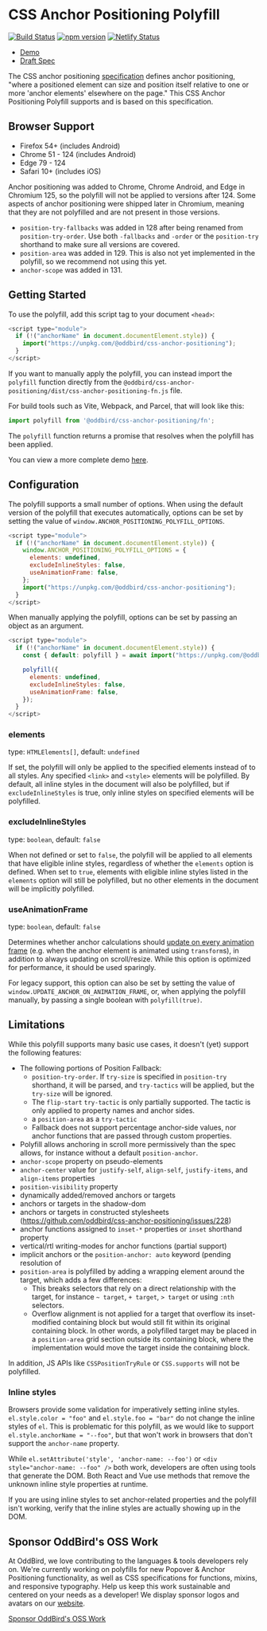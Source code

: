 # CSS Anchor Positioning Polyfill

[![Build Status](https://github.com/oddbird/css-anchor-positioning/actions/workflows/test.yml/badge.svg)](https://github.com/oddbird/css-anchor-positioning/actions/workflows/test.yml) [![npm version](https://badge.fury.io/js/@oddbird%2Fcss-anchor-positioning.svg)](https://www.npmjs.com/package/@oddbird/css-anchor-positioning) [![Netlify Status](https://api.netlify.com/api/v1/badges/61a20096-7925-4775-99a9-b40a010197c0/deploy-status)](https://app.netlify.com/sites/anchor-polyfill/deploys)

<!-- [WPT results](https://anchor-position-wpt.netlify.app/) -->

- [Demo](https://anchor-positioning.oddbird.net/)
- [Draft Spec](https://drafts.csswg.org/css-anchor-position/)

The CSS anchor positioning
[specification](https://drafts.csswg.org/css-anchor-position/) defines anchor
positioning, "where a positioned element can size and position itself relative
to one or more 'anchor elements' elsewhere on the page." This CSS Anchor
Positioning Polyfill supports and is based on this specification.

## Browser Support

- Firefox 54+ (includes Android)
- Chrome 51 - 124 (includes Android)
- Edge 79 - 124
- Safari 10+ (includes iOS)

Anchor positioning was added to Chrome, Chrome Android, and Edge in Chromium
125, so the polyfill will not be applied to versions after 124. Some aspects of
anchor positioning were shipped later in Chromium, meaning that they are not
polyfilled and are not present in those versions.

- `position-try-fallbacks` was added in 128 after being renamed from
  `position-try-order`. Use both `-fallbacks` and `-order` or the `position-try`
  shorthand to make sure all versions are covered.
- `position-area` was added in 129. This is also not yet implemented in the
  polyfill, so we recommend not using this yet.
- `anchor-scope` was added in 131.

## Getting Started

To use the polyfill, add this script tag to your document `<head>`:

```js
<script type="module">
  if (!("anchorName" in document.documentElement.style)) {
    import("https://unpkg.com/@oddbird/css-anchor-positioning");
  }
</script>
```

If you want to manually apply the polyfill, you can instead import the
`polyfill` function directly from the
`@oddbird/css-anchor-positioning/dist/css-anchor-positioning-fn.js` file.

For build tools such as Vite, Webpack, and Parcel, that will look like this:

```js
import polyfill from '@oddbird/css-anchor-positioning/fn';
```

The `polyfill` function returns a promise that resolves when the polyfill has
been applied.

You can view a more complete demo
[here](https://anchor-positioning.oddbird.net/).

## Configuration

The polyfill supports a small number of options. When using the default version
of the polyfill that executes automatically, options can be set by setting the
value of `window.ANCHOR_POSITIONING_POLYFILL_OPTIONS`.

```js
<script type="module">
  if (!("anchorName" in document.documentElement.style)) {
    window.ANCHOR_POSITIONING_POLYFILL_OPTIONS = {
      elements: undefined,
      excludeInlineStyles: false,
      useAnimationFrame: false,
    };
    import("https://unpkg.com/@oddbird/css-anchor-positioning");
  }
</script>
```

When manually applying the polyfill, options can be set by passing an object as
an argument.

```js
<script type="module">
  if (!("anchorName" in document.documentElement.style)) {
    const { default: polyfill } = await import("https://unpkg.com/@oddbird/css-anchor-positioning/dist/css-anchor-positioning-fn.js");

    polyfill({
      elements: undefined,
      excludeInlineStyles: false,
      useAnimationFrame: false,
    });
  }
</script>
```

### elements

type: `HTMLElements[]`, default: `undefined`

If set, the polyfill will only be applied to the specified elements instead of
to all styles. Any specified `<link>` and `<style>` elements will be polyfilled.
By default, all inline styles in the document will also be polyfilled, but if
`excludeInlineStyles` is true, only inline styles on specified elements will be
polyfilled.

### excludeInlineStyles

type: `boolean`, default: `false`

When not defined or set to `false`, the polyfill will be applied to all elements
that have eligible inline styles, regardless of whether the `elements` option is
defined. When set to `true`, elements with eligible inline styles listed in the
`elements` option will still be polyfilled, but no other elements in the
document will be implicitly polyfilled.

### useAnimationFrame

type: `boolean`, default: `false`

Determines whether anchor calculations should [update on every animation
frame](https://floating-ui.com/docs/autoUpdate#animationframe) (e.g. when the
anchor element is animated using `transform`s), in addition to always updating
on scroll/resize. While this option is optimized for performance, it should be
used sparingly.

For legacy support, this option can also be set by setting the value of
`window.UPDATE_ANCHOR_ON_ANIMATION_FRAME`, or, when applying the polyfill
manually, by passing a single boolean with `polyfill(true)`.

## Limitations

While this polyfill supports many basic use cases, it doesn't (yet) support the
following features:

- The following portions of Position Fallback:
  - `position-try-order`. If `try-size` is specified in `position-try`
    shorthand, it will be parsed, and `try-tactics` will be applied, but the
    `try-size` will be ignored.
  - The `flip-start` `try-tactic` is only partially supported. The tactic is
    only applied to property names and anchor sides.
  - a `position-area` as a `try-tactic`
  - Fallback does not support percentage anchor-side values, nor anchor
    functions that are passed through custom properties.
- Polyfill allows anchoring in scroll more permissively than the spec allows,
  for instance without a default `position-anchor`.
- `anchor-scope` property on pseudo-elements
- `anchor-center` value for `justify-self`, `align-self`, `justify-items`, and
  `align-items` properties
- `position-visibility` property
- dynamically added/removed anchors or targets
- anchors or targets in the shadow-dom
- anchors or targets in constructed stylesheets
  (https://github.com/oddbird/css-anchor-positioning/issues/228)
- anchor functions assigned to `inset-*` properties or `inset` shorthand
  property
- vertical/rtl writing-modes for anchor functions (partial support)
- implicit anchors or the `position-anchor: auto` keyword (pending resolution of
- `position-area` is polyfilled by adding a wrapping element around the target,
  which adds a few differences:
  - This breaks selectors that rely on a direct relationship with the target,
    for instance `~ target`, `+ target`, `> target` or using `:nth` selectors.
  - Overflow alignment is not applied for a target that overflow its
    inset-modified containing block but would still fit within its original
    containing block. In other words, a polyfilled target may be placed in a
    `position-area` grid section outside its containing block, where the
    implementation would move the target inside the containing block.

In addition, JS APIs like `CSSPositionTryRule` or `CSS.supports` will not be
polyfilled.

### Inline styles

Browsers provide some validation for imperatively setting inline styles.
`el.style.color = "foo"` and `el.style.foo = "bar"` do not change the inline
styles of `el`. This is problematic for this polyfill, as we would like to
support `el.style.anchorName = "--foo"`, but that won't work in browsers that
don't support the `anchor-name` property.

While `el.setAttribute('style', 'anchor-name: --foo')` or `<div
style="anchor-name: --foo" />` both work, developers are often using tools that
generate the DOM. Both React and Vue use methods that remove the unknown inline
style properties at runtime.

If you are using inline styles to set anchor-related properties and the polyfill
isn't working, verify that the inline styles are actually showing up in the DOM.

## Sponsor OddBird's OSS Work

At OddBird, we love contributing to the languages & tools developers rely on.
We're currently working on polyfills
for new Popover & Anchor Positioning functionality,
as well as CSS specifications for functions, mixins, and responsive typography.
Help us keep this work sustainable
and centered on your needs as a developer!
We display sponsor logos and avatars
on our [website](https://www.oddbird.net/polyfill/#open-source-sponsors).

[Sponsor OddBird's OSS Work](https://github.com/sponsors/oddbird)
